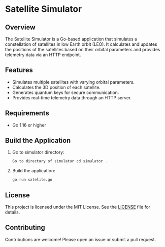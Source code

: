 # Satellite Simulator

## Overview

The Satellite Simulator is a Go-based application that simulates a constellation of satellites in low Earth orbit (LEO). It calculates and updates the positions of the satellites based on their orbital parameters and provides telemetry data via an HTTP endpoint.

## Features

- Simulates multiple satellites with varying orbital parameters.
- Calculates the 3D position of each satellite.
- Generates quantum keys for secure communication.
- Provides real-time telemetry data through an HTTP server.

## Requirements

- Go 1.16 or higher

## Build the Application

1. Go to simulator directory:

    ```sh
    Go to directory of simulator cd simulator .
    ```

2. Build the application:

    ```sh
    go run satelite.go
    ```

## License

This project is licensed under the MIT License. See the [LICENSE](LICENSE) file for details.

## Contributing

Contributions are welcome! Please open an issue or submit a pull request.
```` ▋
